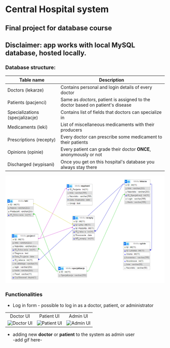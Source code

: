 # Central Hospital system
## Final project for database course
## Disclaimer: app works with local MySQL database, hosted locally.
### Database structure:
| Table name| Description |
|----------|----------|
| Doctors (lekarze)    | Contains personal and login details of every doctor      |
| Patients (pacjenci)    | Same as *doctors*, patient is assigned to the doctor based on patient's disease |
| Specializations (specjalizacje)    | Contains list of fields that doctors can specialize in|
| Medicaments (leki)    | List of miscellaneous medicaments with their producers      |
| Prescriptions (recepty)    | Every doctor can prescribe some medicament to their patients      |
| Opinions (opinie)    | Every patient can grade their doctor **ONCE**, anonymously or not      |
| Discharged (wypisani)    | Once you get on this hospital's database you always stay there |

![structure](image.png)

### Functionalities
* <p>Log in form - possible to log in as a doctor, patient, or administrator</p>

<table>
<tr>
    <td align="center">Doctor UI</td>
    <td align="center">Patient UI</td>
    <td align="center">Admin UI</td>
    
  </tr>
  <tr>
    <td><img src="https://github.com/user-attachments/assets/0d423827-73c3-4598-9da8-f047747e3a29" alt="Doctor UI" width="300" /></td>
    <td><img src="https://github.com/user-attachments/assets/7270aaee-37eb-4d75-a319-9eb95d7dfe46" alt="Patient UI" width="300" /></td>
    <td><img src="https://github.com/user-attachments/assets/5ee97c08-1ade-4c2d-a577-ac5fc0eae285" alt="Admin UI" width="300" /></td>
  </tr>
</table>  

* adding new **doctor** or **patient** to the system as admin user  
 -add gif here-
 
